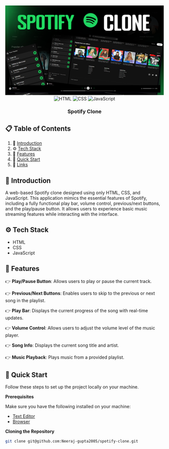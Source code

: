 <div align="center">
  <br />
   <img src="spotify/assets/images/spotify thumbnail.png" alt="Project Banner">
  <br />

  <div>
    <img src="https://img.shields.io/badge/-HTML-black?style=for-the-badge&logoColor=white&logo=html5&color=E34F26" alt="HTML" />
    <img src="https://img.shields.io/badge/-CSS-black?style=for-the-badge&logoColor=white&logo=css3&color=1572B6" alt="CSS" />
    <img src="https://img.shields.io/badge/-JavaScript-black?style=for-the-badge&logoColor=white&logo=javascript&color=F7DF1E" alt="JavaScript" />
  </div>

  <h3 align="center">Spotify Clone</h3>
</div>

## 📋 <a name="table">Table of Contents</a>

1. 🤖 [Introduction](#introduction)
2. ⚙️ [Tech Stack](#tech-stack)
3. 🔋 [Features](#features)
4. 🤸 [Quick Start](#quick-start)
5. 🔗 [Links](#links)

## <a name="introduction">🤖 Introduction</a>

A web-based Spotify clone designed using only HTML, CSS, and JavaScript. This application mimics the essential features of Spotify, including a fully functional play bar, volume control, previous/next buttons, and the play/pause button. It allows users to experience basic music streaming features while interacting with the interface.

## <a name="tech-stack">⚙️ Tech Stack</a>

- HTML
- CSS
- JavaScript

## <a name="features">🔋 Features</a>

👉 **Play/Pause Button**: Allows users to play or pause the current track.

👉 **Previous/Next Buttons**: Enables users to skip to the previous or next song in the playlist.

👉 **Play Bar**: Displays the current progress of the song with real-time updates.

👉 **Volume Control**: Allows users to adjust the volume level of the music player.

👉 **Song Info**: Displays the current song title and artist.

👉 **Music Playback**: Plays music from a provided playlist.

## <a name="quick-start">🤸 Quick Start</a>

Follow these steps to set up the project locally on your machine.

**Prerequisites**

Make sure you have the following installed on your machine:

- [Text Editor](https://code.visualstudio.com/)
- [Browser](https://www.google.com/chrome/)

**Cloning the Repository**

```bash
git clone git@github.com:Neeraj-gupta2005/spotify-clone.git
